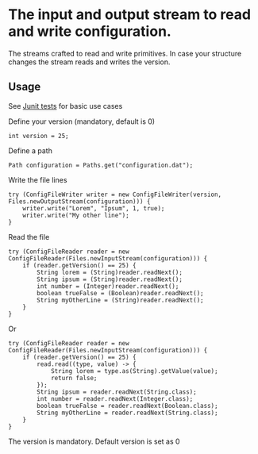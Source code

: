 # The input and output stream to read and write configuration.

The streams crafted to read and write primitives. In case your structure changes the stream reads and writes the version.

## Usage

See [Junit tests](src/test/java/com/foxjunior/io/config/ConfigFileTest.java) for basic use cases

Define your version (mandatory, default is 0)

	int version = 25;


Define a path

	Path configuration = Paths.get("configuration.dat");

Write the file lines


	try (ConfigFileWriter writer = new ConfigFileWriter(version, Files.newOutputStream(configuration))) {
		writer.write("Lorem", "Ipsum", 1, true);
		writer.write("My other line");
	}



Read the file


	try (ConfigFileReader reader = new ConfigFileReader(Files.newInputStream(configuration))) {
		if (reader.getVersion() == 25) {
			String lorem = (String)reader.readNext();
			String ipsum = (String)reader.readNext();
			int number = (Integer)reader.readNext();
			boolean trueFalse = (Boolean)reader.readNext();
			String myOtherLine = (String)reader.readNext();
		}
	}

Or 

	try (ConfigFileReader reader = new ConfigFileReader(Files.newInputStream(configuration))) {
		if (reader.getVersion() == 25) {
			read.read((type, value) -> {
				String lorem = type.as(String).getValue(value);
				return false;
			});
			String ipsum = reader.readNext(String.class);
			int number = reader.readNext(Integer.class);
			boolean trueFalse = reader.readNext(Boolean.class);
			String myOtherLine = reader.readNext(String.class);
		}
	}

The version is mandatory. Default version is set as 0

